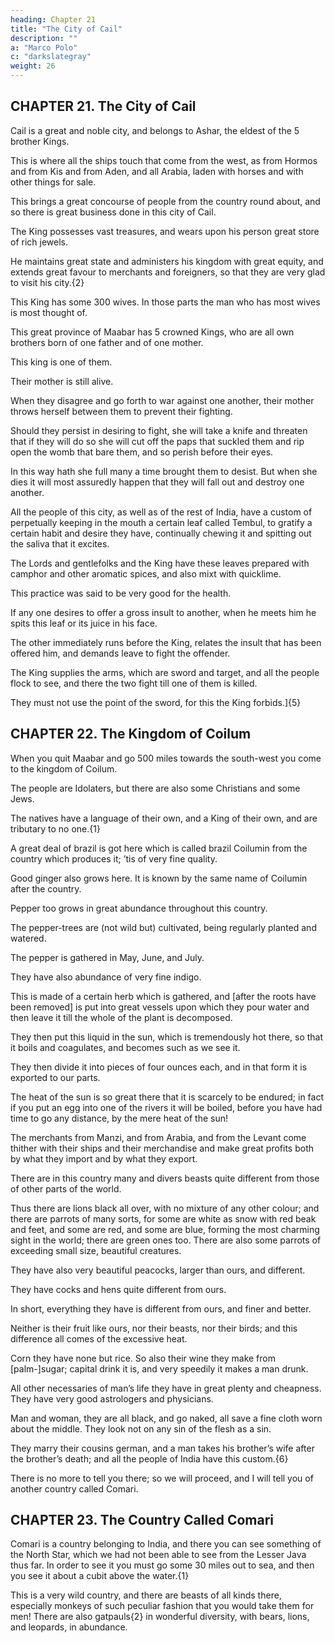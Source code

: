 ```yaml
---
heading: Chapter 21
title: "The City of Cail"
description: ""
a: "Marco Polo"
c: "darkslategray"
weight: 26
---
```



## CHAPTER 21. The City of Cail

Cail is a great and noble city, and belongs to Ashar, the eldest of the 5 brother Kings.

This is where all the ships touch that come from the west, as from Hormos and from Kis and from Aden, and all Arabia, laden with horses and with other things for sale.

This brings a great concourse of people from the country round about, and so there is great business done in this city of Cail.

The King possesses vast treasures, and wears upon his person great store of rich jewels. 

He maintains great state and administers his kingdom with great equity, and extends great favour to merchants and foreigners, so that they are very glad to visit his city.{2}

This King has some 300 wives. In those parts the man who has most wives is most thought of.

This great province of Maabar has 5 crowned Kings, who are all own brothers born of one father and of one mother.

This king is one of them.

Their mother is still alive.

When they disagree and go forth to war against one another, their mother throws herself between them to prevent their fighting. 

Should they persist in desiring to fight, she will take a knife and threaten that if they will do so she will cut off the paps that suckled them and rip open the womb that bare them, and so perish before their eyes.

In this way hath she full many a time brought them to desist. But when she dies it will most assuredly happen that they will fall out and destroy one another.

All the people of this city, as well as of the rest of India, have a custom of perpetually keeping in the mouth a certain leaf called Tembul, to gratify a certain habit and desire they have, continually chewing it and spitting out the saliva that it excites. 

The Lords and gentlefolks and the King have these leaves prepared with camphor and other aromatic spices, and also mixt with quicklime. 

This practice was said to be very good for the health.

If any one desires to offer a gross insult to another, when he meets him he spits this leaf or its juice in his face. 

The other immediately runs before the King, relates the insult that has been offered him, and demands leave to fight the offender. 

The King supplies the arms, which are sword and target, and all the people flock to see, and there the two fight till one of them is killed. 

They must not use the point of the sword, for this the King forbids.]{5}


## CHAPTER 22. The Kingdom of Coilum

When you quit Maabar and go 500 miles towards the south-west you come to the kingdom of Coilum.

The people are Idolaters, but there are also some Christians and some Jews.

The natives have a language of their own, and a King of their own, and are tributary to no one.{1}

A great deal of brazil is got here which is called brazil Coilumin from the country which produces it; ’tis of very fine quality.

Good ginger also grows here. It is known by the same name of Coilumin after the country.

Pepper too grows in great abundance throughout this country.

The pepper-trees are (not wild but) cultivated, being regularly planted and watered.

The pepper is gathered in May, June, and July.

They have also abundance of very fine indigo.

This is made of a certain herb which is gathered, and [after the roots have been removed] is put into great vessels upon which they pour water and then leave it till the whole of the plant is decomposed.

They then put this liquid in the sun, which is tremendously hot there, so that it boils and coagulates, and becomes such as we see it. 

They then divide it into pieces of four ounces each, and in that form it is exported to our parts.

The heat of the sun is so great there that it is scarcely to be endured; in fact if you put an egg into one of the rivers it will be boiled, before you have had time to go any distance, by the mere heat of the sun!

The merchants from Manzi, and from Arabia, and from the Levant come thither with their ships and their merchandise and make great profits both by what they import and by what they export.

There are in this country many and divers beasts quite different from those of other parts of the world.

Thus there are lions black all over, with no mixture of any other colour; and there are parrots of many sorts, for some are white as snow with red beak and feet, and some are red, and some are blue, forming the most charming sight in the world; there are green ones too. There are also some parrots of exceeding small size, beautiful creatures.

They have also very beautiful peacocks, larger than ours, and different.

They have cocks and hens quite different from ours.

In short, everything they have is different from ours, and finer and better. 

Neither is their fruit like ours, nor their beasts, nor their birds; and this difference all comes of the excessive heat.

Corn they have none but rice. So also their wine they make from [palm-]sugar; capital drink it is, and very speedily it makes a man drunk. 

All other necessaries of man’s life they have in great plenty and cheapness. They have very good astrologers and physicians. 

Man and woman, they are all black, and go naked, all save a fine cloth worn about the middle. They look not on any sin of the flesh as a sin.

They marry their cousins german, and a man takes his brother’s wife after the brother’s death; and all the people of India have this custom.{6}

There is no more to tell you there; so we will proceed, and I will tell you of another country called Comari.


## CHAPTER 23. The Country Called Comari

Comari is a country belonging to India, and there you can see something of the North Star, which we had not been able to see from the Lesser Java thus far. In order to see it you must go some 30 miles out to sea, and then you see it about a cubit above the water.{1}

This is a very wild country, and there are beasts of all kinds there, especially monkeys of such peculiar fashion that you would take them for men! There are also gatpauls{2} in wonderful diversity, with bears, lions, and leopards, in abundance.



